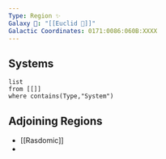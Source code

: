 ```yaml
---
Type: Region ✨
Galaxy 🌌: "[[Euclid 🌌]]"
Galactic Coordinates: 0171:0086:060B:XXXX
---
```

## Systems
```dataview
list
from [[]]
where contains(Type,"System")
```
## Adjoining Regions
- [[Rasdomic]]
- 